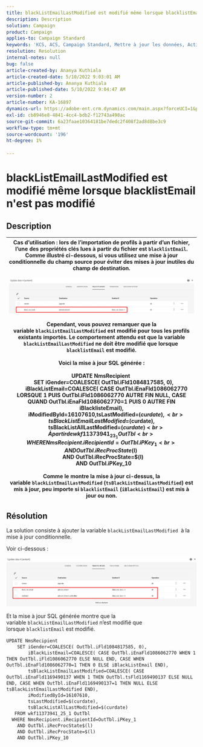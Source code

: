 ```yaml
---
title: blackListEmailLastModified est modifié même lorsque blacklistEmail n'est pas modifié
description: Description
solution: Campaign
product: Campaign
applies-to: Campaign Standard
keywords: 'KCS, ACS, Campaign Standard, Mettre à jour les données, Activé si, blacklistEmail, blackListEmailLastModified '
resolution: Resolution
internal-notes: null
bug: false
article-created-by: Ananya Kuthiala
article-created-date: 5/10/2022 9:03:01 AM
article-published-by: Ananya Kuthiala
article-published-date: 5/10/2022 9:04:47 AM
version-number: 2
article-number: KA-16897
dynamics-url: https://adobe-ent.crm.dynamics.com/main.aspx?forceUCI=1&pagetype=entityrecord&etn=knowledgearticle&id=ca339ff7-3fd0-ec11-a7b5-0022480a8e40
exl-id: cb8946e8-4841-4cc4-bdb2-f12743a498ac
source-git-commit: 6a23faae10364181be7dedc2f408f2ad8d8be3c9
workflow-type: tm+mt
source-wordcount: '196'
ht-degree: 1%

---
```


# blackListEmailLastModified est modifié même lorsque blacklistEmail n&#39;est pas modifié

## Description



| Cas d’utilisation : lors de l’importation de profils à partir d’un fichier, l’une des propriétés clés lues à partir du fichier est `blacklistEmail`. Comme illustré ci-dessous, si vous utilisez une mise à jour conditionnelle du champ source pour éviter des mises à jour inutiles du champ de destination.<br><br>![](assets/___cb339ff7-3fd0-ec11-a7b5-0022480a8e40___.jpeg)<br><br>Cependant, vous pouvez remarquer que la variable `blackListEmailLastModified` est modifié pour tous les profils existants importés. Le comportement attendu est que la variable `blackListEmailLastModified` ne doit être modifié que lorsque  `blacklistEmail` est modifié.<br><br>Voici la mise à jour SQL générée :<br><br>UPDATE NmsRecipient <br>     SET iGender=COALESCE( OutTbl.iFld1084817585, 0),<br>         iBlackListEmail=COALESCE( CASE OutTbl.iEnaFld1086062770 LORSQUE 1 PUIS OutTbl.iFld1086062770 AUTRE FIN NULL, CASE QUAND OutTbl.iEnaFld1086062770=1 PUIS 0 AUTRE FIN iBlacklisteEmail),<br>         iModifiedById=16107610,tsLastModified=$(curdate),<br>         tsBlackListEmailLastModified=$(curdate),<br>         tsBlackListAllLastModified=$(curdate) <br>    À partir de wkf11373941_23_1 OutTbl <br>   WHERE NmsRecipient.iRecipientId=OutTbl.iPKey_1 <br>     AND OutTbl.iRecProcState$(l) <br>     AND OutTbl.iRecProcState=$(l) <br>     AND OutTbl.iPKey_10<br><br>Comme le montre la mise à jour ci-dessus, la variable `blackListEmailLastModified` (`tsBlackListEmailLastModified`) est mis à jour, peu importe si `blacklistEmail` (`iBlackListEmail`) est mis à jour ou non. |
| --- |



## Résolution


La solution consiste à ajouter la variable `blackListEmailLastModified`  à la mise à jour conditionnelle.

Voir ci-dessous :

![](assets/46d6b7ee-ab97-eb11-b1ac-002248093c2a.png)

Et la mise à jour SQL générée montre que la variable `blackListEmailLastModified` n’est modifié que lorsque `blacklistEmail` est modifié.

```
UPDATE NmsRecipient 
    SET iGender=COALESCE( OutTbl.iFld1084817585, 0),
        iBlackListEmail=COALESCE( CASE OutTbl.iEnaFld1086062770 WHEN 1 THEN OutTbl.iFld1086062770 ELSE NULL END, CASE WHEN OutTbl.iEnaFld1086062770=1 THEN 0 ELSE iBlackListEmail END),
        tsBlackListEmailLastModified=COALESCE( CASE OutTbl.iEnaFld1169490137 WHEN 1 THEN OutTbl.tsFld1169490137 ELSE NULL END, CASE WHEN OutTbl.iEnaFld1169490137=1 THEN NULL ELSE tsBlackListEmailLastModified END),
        iModifiedById=16107610,
        tsLastModified=$(curdate),
        tsBlackListAllLastModified=$(curdate) 
   FROM wkf11373941_25_1 OutTbl 
  WHERE NmsRecipient.iRecipientId=OutTbl.iPKey_1 
    AND OutTbl.iRecProcState$(l) 
    AND OutTbl.iRecProcState=$(l) 
    AND OutTbl.iPKey_10
```
